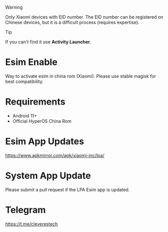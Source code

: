 > [!WARNING]
> Only Xiaomi devices with EID number. The EID number can be registered on Chinese devices, but it is a difficult process (requires expertise).

> [!TIP]
> If you can't find it use **Activity Launcher**.

# Esim Enable
Way to activate esim in china rom (Xiaomi).
Please use stable magisk for best compatibility.

# Requirements
* Android 11+
* Official HyperOS China Rom

# Esim App Updates
https://www.apkmirror.com/apk/xiaomi-inc/lpa/

# System App Update
Please submit a pull request if the LPA Esim app is updated.

# Telegram
https://t.me/cleverestech
